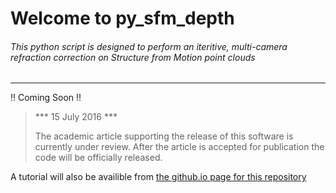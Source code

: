 # Welcome to py_sfm_depth

###### This python script is designed to perform an iteritive, multi-camera refraction correction on Structure from Motion point clouds
---
!! Coming Soon !!
> *** 15 July 2016 ***
> 
> The academic article supporting the release of this software is currently under review. After the article is accepted for publication the code will be officially released.

A tutorial will also be availible from [the github.io page for this repository](https://geojames.github.io/py_sfm_depth/)

